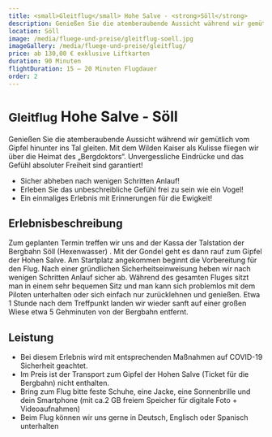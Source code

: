 ```yaml
---
title: <small>Gleitflug</small> Hohe Salve - <strong>Söll</strong>
description: Genießen Sie die atemberaubende Aussicht während wir gemütlich vom Gipfel hinunter ins Tal gleiten. Mit dem Wilden Kaiser als Kulisse fliegen wir über die Heimat des „Bergdoktors“. Unvergessliche Eindrücke und das Gefühl absoluter Freiheit sind garantiert!
location: Söll
image: /media/fluege-und-preise/gleitflug-soell.jpg
imageGallery: /media/fluege-und-preise/gleitflug/
price: ab 130,00 € exklusive Liftkarten
duration: 90 Minuten
flightDuration: 15 – 20 Minuten Flugdauer
order: 2
---
```


# <small>Gleitflug</small> Hohe Salve - <strong>Söll</strong>

Genießen Sie die atemberaubende Aussicht während wir gemütlich vom Gipfel hinunter ins Tal gleiten. Mit dem Wilden Kaiser als Kulisse fliegen wir über die Heimat des „Bergdoktors“. Unvergessliche Eindrücke und das Gefühl absoluter Freiheit sind garantiert!

* Sicher abheben nach wenigen Schritten Anlauf!
* Erleben Sie das unbeschreibliche Gefühl frei zu sein wie ein Vogel!
* Ein einmaliges Erlebnis mit Erinnerungen für die Ewigkeit!

## Erlebnisbeschreibung

Zum geplanten Termin treffen wir uns and der Kassa der Talstation der Bergbahn Söll (Hexenwasser) . Mit der Gondel geht es dann rauf zum Gipfel der Hohen Salve. Am Startplatz angekommen beginnt die Vorbereitung für den Flug. Nach einer gründlichen Sicherheitseinweisung heben wir nach wenigen Schritten Anlauf sicher ab. Während des gesamten Fluges sitzt man in einem sehr bequemen Sitz und man kann sich problemlos mit dem Piloten unterhalten oder sich einfach nur zurücklehnen und genießen. Etwa 1 Stunde nach dem Treffpunkt landen wir wieder sanft auf einer großen Wiese etwa 5 Gehminuten von der  Bergbahn entfernt.

## Leistung

* Bei diesem Erlebnis wird mit entsprechenden Maßnahmen auf COVID-19 Sicherheit geachtet.
* Im Preis ist der Transport zum Gipfel der Hohen Salve (Ticket für die Bergbahn) nicht enthalten.
* Bring zum Flug bitte feste Schuhe, eine Jacke, eine Sonnenbrille und dein Smartphone (mit ca.2 GB freiem Speicher für digitale Foto + Videoaufnahmen)
* Beim Flug können wir uns gerne in Deutsch, Englisch oder Spanisch unterhalten
